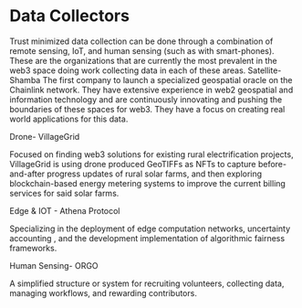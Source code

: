 # Data Collectors

Trust minimized data collection can be done through a combination of remote sensing, IoT, and human sensing (such as with smart-phones). These are the organizations that are currently the most prevalent in the web3 space doing work collecting data in each of these areas. Satellite- Shamba The first company to launch a specialized geospatial oracle on the Chainlink network. They have extensive experience in web2 geospatial and information technology and are continuously innovating and pushing the boundaries of these spaces for web3. They have a focus on creating real world applications for this data.

Drone- VillageGrid&#x20;

Focused on finding web3 solutions for existing rural electrification projects, VillageGrid is using drone produced GeoTIFFs as NFTs to capture before-and-after progress updates of rural solar farms, and then exploring blockchain-based energy metering systems to improve the current billing services for said solar farms.&#x20;

Edge & IOT - Athena Protocol&#x20;

Specializing in the deployment of edge computation networks, uncertainty accounting , and the development implementation of algorithmic fairness frameworks.

Human Sensing- ORGO&#x20;

A simplified structure or system for recruiting volunteers, collecting data, managing workflows, and rewarding contributors.&#x20;
